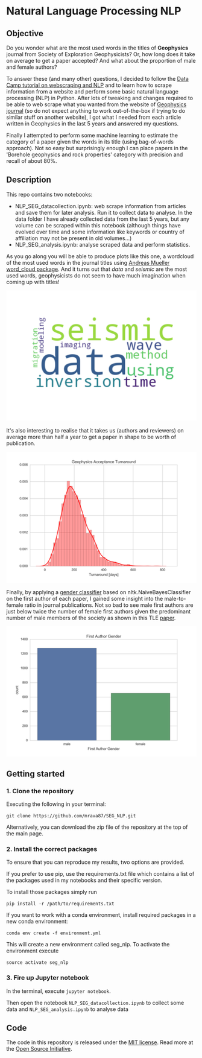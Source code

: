 # Natural Language Processing NLP

## Objective
Do you wonder what are the most used words in the titles of **Geophysics** journal from Society of Exploration Geophysicists? Or, how long
does it take on average to get a paper accepted? And what about the proportion of male and female authors?

To answer these (and many other) questions, I decided to follow the [Data Camp tutorial on webscraping and NLP](https://www.datacamp.com/community/blog/fb-live-annoucement)
and to learn how to scrape information from a website and perform some basic natural language processing (NLP) in Python. 
After lots of tweaking and changes required to be able to web scrape what you wanted from the website of [Geophysics journal](http://library.seg.org/loi/gpysa7) (so do not expect anything to work 
out-of-the-box if trying to do similar stuff on another website), I got what I needed from each article written in Geophysics in the last 5 years and answered my questions.

Finally I attempted to perform some machine learning to estimate the category of a paper given the words in its title (using bag-of-words approach).
Not so easy but surprisingly enough I can place papers in the 'Borehole geophysics and rock properties' category with precision and recall of about 80%. 

## Description
This repo contains two notebooks:
* NLP_SEG_datacollection.ipynb: web scrape information from articles and save them for later analysis. Run it to collect data to analyse.
In the data folder I have already collected data from the last 5 years, but any volume can be scraped within this notebook (although things 
have evolved over time and some information like keywords or country of affiliation may not be present in old volumes...)
* NLP_SEG_analysis.ipynb: analyse scraped data and perform statistics. 

As you go along you will be able to produce plots like this one, a wordcloud of the most used words in the journal titles using [Andreas Mueller word_cloud package](https://github.com/amueller/word_cloud). 
And it turns out that *data* and *seismic* are the most used words, geophysicists do not seem to have much imagination when coming up with titles!
<p align="center">
<img src="figs/titles_wordcloud.png" width="550">
</p>

It's also interesting to realise that it takes us (authors and reviewers) on average more than half a year to get a paper in shape to be worth of publication.
<p align="center">
<img src="figs/acceptance_turnaround.png" width="550">
</p>

Finally, by applying a [gender classifier](https://gist.github.com/vinovator/6e5bf1e1bc61687a1e809780c30d6bf6) based on nltk.NaiveBayesClassifier on the first author of each paper, 
I gained some insight into the male-to-female ratio in journal publications. Not so bad to see male first authors are just below twice the number of female first authors given
the predominant number of male members of the society as shown in this TLE [paper](https://library.seg.org/doi/abs/10.1190/tle34060708.1).

<p align="center">
<img src="figs/author_gended.png" width="550">
</p>

## Getting started


### 1. Clone the repository

Executing the following in your terminal:

```
git clone https://github.com/mrava87/SEG_NLP.git
```

Alternatively, you can download the zip file of the repository at the top of the main page.


### 2. Install the correct packages

To ensure that you can reproduce my results, two options are provided. 

If you prefer to use pip, use the requirements.txt file which contains a list of the packages used in my notebooks and their specific version.

To install those packages simply run 
```
pip install -r /path/to/requirements.txt
```

If you want to work with a conda environment, install required packages in a new conda environment:

```
conda env create -f environment.yml
```

This will create a new environment called seg_nlp. To activate the environment execute

```
source activate seg_nlp
```


### 3. Fire up Jupyter notebook

In the terminal, execute `jupyter notebook`.

Then open the notebook `NLP_SEG_datacollection.ipynb` to collect some data and `NLP_SEG_analysis.ipynb` to analyse data 


## Code
The code in this repository is released under the [MIT license](LICENSE). Read more at the [Open Source Initiative](https://opensource.org/licenses/MIT). 